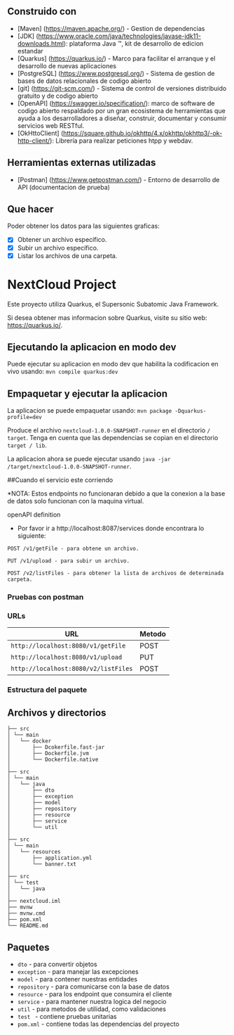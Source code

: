 ## Construido con

* [Maven] (https://maven.apache.org/) - Gestion de dependencias
* [JDK] (https://www.oracle.com/java/technologies/javase-jdk11-downloads.html): plataforma Java ™, kit de desarrollo de edicion estandar
* [Quarkus] (https://quarkus.io/) - Marco para facilitar el arranque y el desarrollo de nuevas aplicaciones
* [PostgreSQL] (https://www.postgresql.org/) - Sistema de gestion de bases de datos relacionales de codigo abierto
* [git] (https://git-scm.com/) - Sistema de control de versiones distribuido gratuito y de codigo abierto
* [OpenAPI] (https://swagger.io/specification/): marco de software de codigo abierto respaldado por un gran ecosistema de herramientas que ayuda a los desarrolladores a diseñar, construir, documentar y consumir servicios web RESTful.
* [OkHttoClient] (https://square.github.io/okhttp/4.x/okhttp/okhttp3/-ok-http-client/): Librería para realizar peticiones htpp y webdav.

## Herramientas externas utilizadas

* [Postman] (https://www.getpostman.com/) - Entorno de desarrollo de API (documentacion de prueba)

## Que hacer
Poder obtener los datos para las siguientes graficas:
* [x] Obtener un archivo específico.
* [x] Subir un archivo específico.
* [x] Listar los archivos de una carpeta.

# NextCloud Project

Este proyecto utiliza Quarkus, el Supersonic Subatomic Java Framework.

Si desea obtener mas informacion sobre Quarkus, visite su sitio web: https://quarkus.io/.

## Ejecutando la aplicacion en modo dev

Puede ejecutar su aplicacion en modo dev que habilita la codificacion en vivo usando:
``mvn compile quarkus:dev``

## Empaquetar y ejecutar la aplicacion

La aplicacion se puede empaquetar usando:
``mvn package -Dquarkus-profile=dev``

Produce el archivo `nextcloud-1.0.0-SNAPSHOT-runner` en el directorio `/ target`.
Tenga en cuenta que las dependencias se copian en el directorio `target / lib`.

La aplicacion ahora se puede ejecutar usando `java -jar /target/nextcloud-1.0.0-SNAPSHOT-runner`.

##Cuando el servicio este corriendo

*NOTA: Estos endpoints no funcionaran debido a que la conexion a la base de datos solo funcionan con la maquina virtual.

openAPI definition
* Por favor ir a http://localhost:8087/services donde encontrara lo siguiente:
```
POST /v1/getFile - para obtene un archivo.
```
```
PUT /v1/upload - para subir un archivo.
```
```
POST /v2/listFiles - para obtener la lista de archivos de determinada carpeta.
```
### Pruebas con postman

### URLs

|  URL |  Metodo |
|----------|--------------|
|`http://localhost:8080/v1/getFile`   | POST |
|`http://localhost:8080/v1/upload`    | PUT  |
|`http://localhost:8080/v2/listFiles` | POST |


### Estructura del paquete

## Archivos y directorios

```texto.
├── src
│ └── main
│   └── docker
│       ├── Dcokerfile.fast-jar
│       ├── Dockerfile.jvm
│       └── Dockerfile.native
│
├── src
│ └── main
│   └── java
│       ├── dto
│       ├── exception
│       ├── model
│       ├── repository
│       ├── resource
│       ├── service
│       └── util
│           
├── src
│ └── main
│   └── resources
│       ├── application.yml
│       └── banner.txt
│
├── src
│ └── test
│   └── java
│ 
├── nextcloud.iml
├── mvnw
├── mvnw.cmd
├── pom.xml
└── README.md
```

## Paquetes

* `dto` - para convertir objetos
* `exception` - para manejar las excepciones
* `model` - para contener nuestras entidades
* `repository` - para comunicarse con la base de datos
* `resource` - para los endpoint que consumira el cliente
* `service` - para mantener nuestra logica del negocio
* `util` - para metodos de utilidad, como validaciones
* `test ` - contiene pruebas unitarias
* `pom.xml` - contiene todas las dependencias del proyecto
